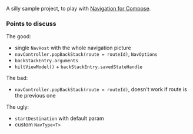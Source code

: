 A silly sample project, to play with [Navigation for Compose](https://developer.android.com/jetpack/compose/navigation).

### Points to discuss
The good:
- single `NavHost` with the whole navigation picture
- `navController.popBackStack(route = routeId)`, `NavOptions`
- `backStackEntry.arguments`
- `hiltViewModel()` + `backStackEntry.savedStateHandle`

The bad:
- `navController.popBackStack(route = routeId)`, doesn't work if route is the previous one

The ugly:
- `startDestination` with default param
- custom `NavType<T>`